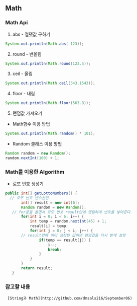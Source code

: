 ## Math

### Math Api

1. abs - 절댓값 구하기
```Java
System.out.println(Math.abs(-123));
```

2. round - 반올림
```Java
System.out.println(Math.round(123.5));
```

3. ceil - 올림
```Java
System.out.println(Math.ceil(343.1543));
```

4. floor - 내림
```Java
System.out.println(Math.floor(563.8));
```

5. 랜덤값 가져오기

* Math함수 이용 방법
```Java
System.out.println(Math.random() * 101);
```

* Random 클래스 이용 방법
```Java
Random random = new Random();
random.nextInt(100) + 1;
```

### Math를 이용한 Algorithm

 * 로또 번호 생성기
 ```Java
 public int[] getLottoNumbers() {
   // 로또 번호 변수선언
		int[] result = new int[6];
		Random random = new Random();
    // for문을 돌면서 로또 번호 result안에 랜덤하게 번호를 넣어준다.
		for(int i = 0; i < 6; i++) {
			int temp = random.nextInt(45) + 1;
			result[i] = temp;
			for(int j = 0; j < i; j++) {
        // result안에 이미 생성된 값이면 랜덤값을 다시 받게 설정
				if(temp == result[j]) {
					i--;
					break;
				}
			}
		}
		return result;
	}
 ```

 ### 참고할 내용

     [String과 Math](http://github.com/dmsals216/September06)

